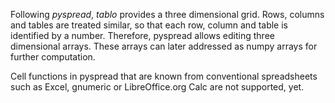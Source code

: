 


Following *pyspread*, *tablo* provides a three dimensional grid. Rows, columns and tables are treated similar, so that each row, column and table is identified by a number. Therefore, pyspread allows editing three dimensional arrays. These arrays can later addressed as numpy arrays for further computation.

Cell functions in pyspread that are known from conventional spreadsheets such as Excel, gnumeric or LibreOffice.org Calc are not supported, yet.
